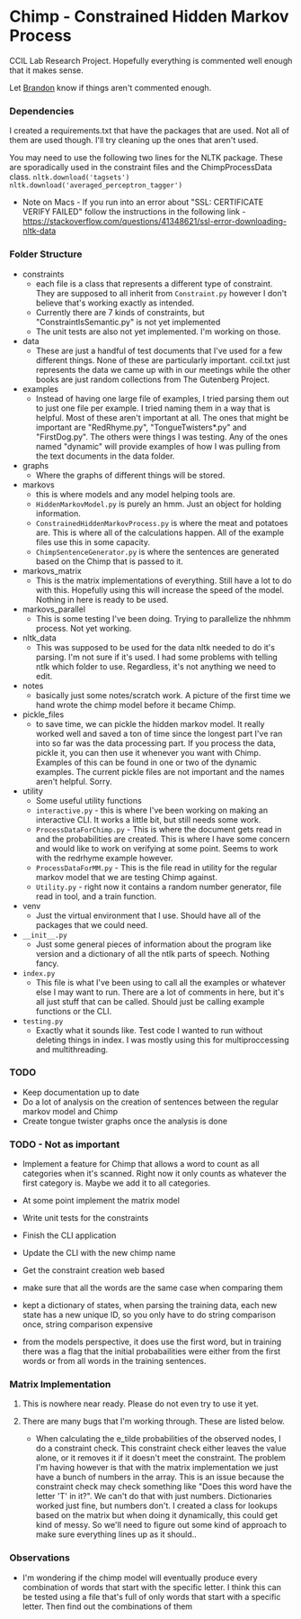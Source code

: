# Chimp - Constrained Hidden Markov Process
CCIL Lab Research Project. Hopefully everything is commented well enough that it makes sense.

Let [Brandon](mailto:biggbran@isu.edu) know if things aren't commented enough.

### Dependencies

I created a requirements.txt that have the packages that are used. Not all of them
are used though. I'll try cleaning up the ones that aren't used. 

You may need to use the following two lines for the NLTK package. These are sporadically
used in the constraint files and the ChimpProcessData class.
`nltk.download('tagsets')`
`nltk.download('averaged_perceptron_tagger')`
- Note on Macs - If you run into an error about "SSL: CERTIFICATE VERIFY FAILED" follow the instructions
in the following link - https://stackoverflow.com/questions/41348621/ssl-error-downloading-nltk-data
    
### Folder Structure
- constraints
    - each file is a class that represents a different type of constraint.
They are supposed to all inherit from `Constraint.py` however I don't believe that's working
exactly as intended.
    - Currently there are 7 kinds of constraints, but "ConstraintIsSemantic.py" is not yet implemented
    - The unit tests are also not yet implemented. I'm working on those.
- data
    - These are just a handful of test documents that I've used for a few different things.
    None of these are particularly important. ccil.txt just represents the data we came up
    with in our meetings while the other books are just random collections from The Gutenberg Project.
- examples
    - Instead of having one large file of examples, I tried parsing them out to just one file per example.
    I tried naming them in a way that is helpful. Most of these aren't important at all. The 
    ones that might be important are "RedRhyme.py", "TongueTwisters*.py" and "FirstDog.py". The others were things
    I was testing. Any of the ones named "dynamic" will provide examples of how I was pulling
    from the text documents in the data folder.
- graphs
    - Where the graphs of different things will be stored.
- markovs
    - this is where models and any model helping tools are. 
    - `HiddenMarkovModel.py` is purely an hmm. Just an object for holding information. 
    - `ConstrainedHiddenMarkovProcess.py` is where the meat and potatoes are. This is where all of the calculations 
    happen. All of the example files use this in some capacity.
    - `ChimpSentenceGenerator.py` is where the sentences are generated based on the 
    Chimp that is passed to it. 
- markovs_matrix
    - This is the matrix implementations of everything. Still have a lot to do with this.
    Hopefully using this will increase the speed of the model. Nothing in here is ready to be used.
- markovs_parallel
    - This is some testing I've been doing. Trying to parallelize the nhhmm process. Not yet working.
- nltk_data
    - This was supposed to be used for the data nltk needed to do it's parsing. I'm not sure if it's used.
    I had some problems with telling ntlk which folder to use. Regardless, it's not anything we
    need to edit.
- notes
    - basically just some notes/scratch work. A picture of the first time we hand wrote the 
    chimp model before it became Chimp.
- pickle_files
    - to save time, we can pickle the hidden markov model. It really worked well and saved a ton
    of time since the longest part I've ran into so far was the data processing part. If you
    process the data, pickle it, you can then use it whenever you want with Chimp. Examples
    of this can be found in one or two of the dynamic examples. The current pickle files
    are not important and the names aren't helpful. Sorry.
- utility
    - Some useful utility functions
    - `interactive.py` - this is where I've been working on making an interactive CLI. It works
    a little bit, but still needs some work.
    - `ProcessDataForChimp.py` - This is where the document gets read in and the probabilities are created.
    This is where I have some concern and would like to work on verifying at some point. Seems to work
    with the redrhyme example however.
    - `ProcessDataForMM.py` - This is the file read in utility for the regular markov model that we
    are testing Chimp against.
    - `Utility.py` - right now it contains a random number generator, file read in tool, and a train function. 
- venv
    - Just the virtual environment that I use. Should have all of the packages that we could need.
- `__init__.py`
    - Just some general pieces of information about the program like version and a dictionary
    of all the ntlk parts of speech. Nothing fancy.
- `index.py`
    - This file is what I've been using to call all the examples or whatever else I may want to run.
    There are a lot of comments in here, but it's all just stuff that can be called. Should just be
    calling example functions or the CLI.
 - `testing.py`
    - Exactly what it sounds like. Test code I wanted to run without deleting things in index.
    I was mostly using this for multiproccessing and multithreading.

### TODO
- Keep documentation up to date
- Do a lot of analysis on the creation of sentences between the regular markov model and Chimp
- Create tongue twister graphs once the analysis is done

### TODO - Not as important
- Implement a feature for Chimp that allows a word to count as all categories when it's
scanned. Right now it only counts as whatever the first category is. Maybe
we add it to all categories.
- At some point implement the matrix model
- Write unit tests for the constraints
- Finish the CLI application
- Update the CLI with the new chimp name
- Get the constraint creation web based
- make sure that all the words are the same case when comparing them

- kept a dictionary of states, when parsing the training data,
each new state has a new unique ID, so you only have to do string comparison once,
string comparison expensive
- from the models perspective, it does use the first word, but in training there was a flag
that the initial probabailities were either from the first words or from all words in the
training sentences.


### Matrix Implementation
1. This is nowhere near ready. Please do not even try to use it yet.
2. There are many bugs that I'm working through. These are listed below.
    
    - When calculating the e_tilde probabilities of the observed nodes, I 
    do a constraint check. This constraint check either leaves the value alone,
    or it removes it if it doesn't meet the constraint. The problem I'm having
    however is that with the matrix implementation we just have a bunch of numbers
    in the array. This is an issue because the constraint check may check something
    like "Does this word have the letter 'T' in it?". We can't do that with just numbers.
    Dictionaries worked just fine, but numbers don't. I created a class for lookups 
    based on the matrix but when doing it dynamically, this could get kind of messy. 
    So we'll need to figure out some kind of approach to make sure everything lines 
    up as it should..
    
### Observations
- I'm wondering if the chimp model will eventually produce every combination of words
that start with the specific letter. I think this can be tested using a file
that's full of only words that start with a specific letter. Then find out the 
combinations of them

